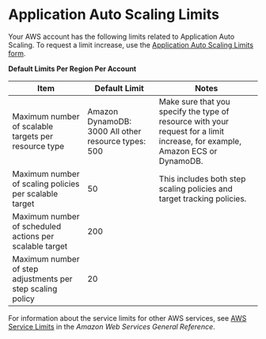 # Application Auto Scaling Limits<a name="application-auto-scaling-limits"></a>

Your AWS account has the following limits related to Application Auto Scaling\. To request a limit increase, use the [Application Auto Scaling Limits form](https://console.aws.amazon.com/support/home#/case/create?issueType=service-limit-increase&limitType=service-code-application-auto-scaling)\. 


**Default Limits Per Region Per Account**  

| Item | Default Limit | Notes | 
| --- | --- | --- | 
| Maximum number of scalable targets per resource type |  Amazon DynamoDB: 3000 All other resource types: 500  | Make sure that you specify the type of resource with your request for a limit increase, for example, Amazon ECS or DynamoDB\. | 
| Maximum number of scaling policies per scalable target  | 50 | This includes both step scaling policies and target tracking policies\. | 
| Maximum number of scheduled actions per scalable target | 200 |  | 
| Maximum number of step adjustments per step scaling policy | 20 |  | 

For information about the service limits for other AWS services, see [AWS Service Limits](https://docs.aws.amazon.com/general/latest/gr/aws_service_limits.html) in the *Amazon Web Services General Reference*\.